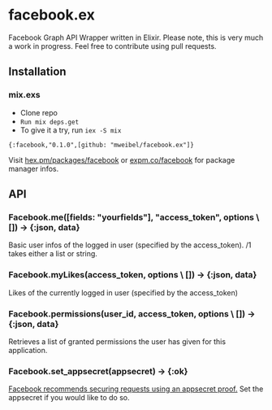 # facebook.ex

Facebook Graph API Wrapper written in Elixir.
Please note, this is very much a work in progress. Feel free to contribute using pull requests.

## Installation

### mix.exs

* Clone repo
* `Run mix deps.get`
* To give it a try, run `iex -S mix`

```
{:facebook,"0.1.0",[github: "mweibel/facebook.ex"]}
```

Visit [hex.pm/packages/facebook](https://hex.pm/packages/facebook) or
[expm.co/facebook](http://expm.co/facebook) for package manager infos.

## API

### Facebook.me([fields: "yourfields"], "access_token", options \\ []) -> {:json, data}
Basic user infos of the logged in user (specified by the access_token). /1 takes either a list or string.

### Facebook.myLikes(access_token, options \\ []) -> {:json, data}
Likes of the currently logged in user (specified by the access_token)

### Facebook.permissions(user_id, access_token, options \\ []) -> {:json, data}
Retrieves a list of granted permissions the user has given for this application.

### Facebook.set_appsecret(appsecret) -> {:ok}
[Facebook recommends securing requests using an appsecret proof.](https://developers.facebook.com/docs/graph-api/securing-requests)
Set the appsecret if you would like to do so.